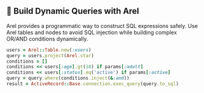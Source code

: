 ## 🔧 Build Dynamic Queries with Arel
Arel provides a programmatic way to construct SQL expressions safely. Use Arel tables and nodes to avoid SQL injection while building complex OR/AND conditions dynamically.

```ruby
users = Arel::Table.new(:users)
query = users.project(Arel.star)
conditions = []
conditions << users[:age].gt(18) if params[:adult]
conditions << users[:status].eq('active') if params[:active]
query = query.where(conditions.inject(&:and))
result = ActiveRecord::Base.connection.exec_query(query.to_sql)
```
